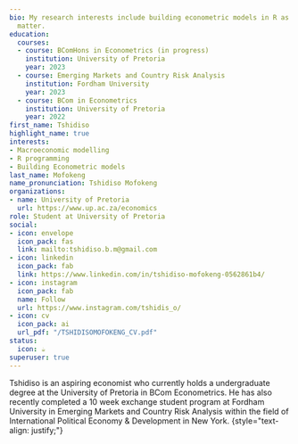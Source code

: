```yaml
---
bio: My research interests include building econometric models in R as well as macroeconomic modelling. 
  matter.
education:
  courses:
  - course: BComHons in Econometrics (in progress)
    institution: University of Pretoria
    year: 2023
  - course: Emerging Markets and Country Risk Analysis
    institution: Fordham University
    year: 2023
  - course: BCom in Econometrics
    institution: University of Pretoria
    year: 2022
first_name: Tshidiso
highlight_name: true
interests:
- Macroeconomic modelling
- R programming
- Building Econometric models
last_name: Mofokeng
name_pronunciation: Tshidiso Mofokeng
organizations:
- name: University of Pretoria
  url: https://www.up.ac.za/economics
role: Student at University of Pretoria
social:
- icon: envelope
  icon_pack: fas
  link: mailto:tshidiso.b.m@gmail.com
- icon: linkedin
  icon_pack: fab
  link: https://www.linkedin.com/in/tshidiso-mofokeng-0562861b4/
- icon: instagram
  icon_pack: fab
  name: Follow
  url: https://www.instagram.com/tshidis_o/
- icon: cv
  icon_pack: ai
  url_pdf: "/TSHIDISOMOFOKENG_CV.pdf"
status:
  icon: ☕️
superuser: true
---
```


Tshidiso is an aspiring economist who currently holds a undergraduate degree at the University of Pretoria in BCom Econometrics. He has also recently completed a 10 week exchange student program at Fordham University in Emerging Markets and Country Risk Analysis within the field of International Political Economy & Development in New York.
{style="text-align: justify;"}
